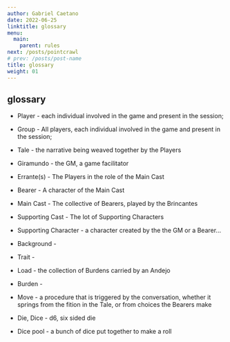 ```yaml
---
author: Gabriel Caetano
date: 2022-06-25
linktitle: glossary
menu:
  main:
    parent: rules
next: /posts/pointcrawl
# prev: /posts/post-name
title: glossary
weight: 01
---
```



## glossary
- Player - each individual involved in the game and present in the session;
- Group - All players, each individual involved in the game and present in the session;
- Tale - the narrative being weaved together by the Players
- Giramundo - the GM, a game facilitator
- Errante(s) - The Players in the role of the Main Cast
- Bearer - A character of the Main Cast
- Main Cast - The collective of Bearers, played by the Brincantes
- Supporting Cast - The lot of Supporting Characters
- Supporting Character - a character created by the the GM or a Bearer...

- Background - 
- Trait - 
- Load - the collection of Burdens carried by an Andejo
- Burden - 
- Move - a procedure that is triggered by the conversation, whether it springs from the fition in the Tale, or from choices the Bearers make
- Die, Dice - d6, six sided die
- Dice pool - a bunch of dice put together to make a roll

